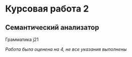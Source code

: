 # Курсовая работа 2  
## Семантический анализатор 

Грамматика j21

*Работа была оценена на 4, не все указания выполнены* 
